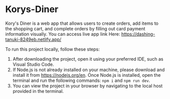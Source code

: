 # Korys-Diner
Kory's Diner is a web app that allows users to create orders, add items to the shopping cart, and complete orders by filling out card payment information visually.
You can access live app link Here: https://dashing-tanuki-8249eb.netlify.app/

To run this project locally, follow these steps:

1. After downloading the project, open it using your preferred IDE, such as Visual Studio Code.
2. If Node.js is not already installed on your machine, please download and install it from https://nodejs.org/en. Once Node.js is installed, open the terminal and run the following commands: `npm i` and `npm run dev`.
3. You can view the project in your browser by navigating to the local host provided in the terminal.

